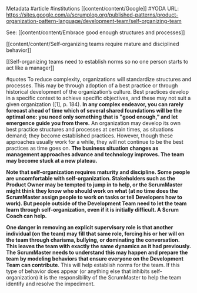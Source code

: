Metadata
	#article 
	#institutions [[content/content/Google]]
	#YODA 
	URL: https://sites.google.com/a/scrumplop.org/published-patterns/product-organization-pattern-language/development-team/self-organizing-team
	
See:
[[content/content/Embrace good enough structures and processes]]

[[content/content/Self-organizing teams require mature and disciplined behavior]]

[[Self-organizing teams need to establish norms so no one person starts to act like a manager]]

#quotes 
To reduce complexity, organizations will standardize structures and processes. This may be through adoption of a best practice or through historical development of the organization’s culture. Best practices develop in a specific context to achieve specific objectives, and these may not suit a given organization ([1], p. 184). **In any complex endeavor, you can rarely forecast ahead of time which of several shared foundations will be the optimal one: you need only something that is ‟good enough,ˮ and let emergence guide you from there.** An organization may develop its own best practice structures and processes at certain times, as situations demand; they become established practices. However, though these approaches usually work for a while, they will not continue to be the best practices as time goes on. **The business situation changes as management approaches advance and technology improves. The team may become stuck at a new plateau.**

**Note that self-organization requires maturity and discipline. Some people are uncomfortable with self-organization. Stakeholders such as the Product Owner may be tempted to jump in to help, or the ScrumMaster might think they know who should work on what (at no time does the ScrumMaster assign people to work on tasks or tell Developers how to work). But people outside of the Development Team need to let the team learn through self-organization, even if it is initially difficult. A Scrum Coach can help.**

**One danger in removing an explicit supervisory role is that another individual (on the team) may fill that same role, forcing his or her will on the team through charisma, bullying, or dominating the conversation. This leaves the team with exactly the same dynamics as it had previously. The ScrumMaster needs to understand this may happen and prepare the team by modeling behaviors that ensure everyone on the Development Team can contribute**. This will help establish norms for the team. If this type of behavior does appear (or anything else that inhibits self-organization) it is the
responsibility of the ScrumMaster to help the team identify and resolve the impediment.




	
	
	